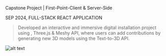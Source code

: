 Capstone Project | First-Point-Client & Server-Side 
  
SEP  2024, FULL-STACK REACT APPLICATION 
> Developed an interactive and immersive digital installation project using , 
Three.js & Meshy API, where users can add contributions by generating 
new 3D models using the Text-to-3D API.

 
![alt text](https://github.com/rakshajay/First-Point/blob/main/src/assets/Readme/ezgif.com-video-to-gif-converter.gif)
